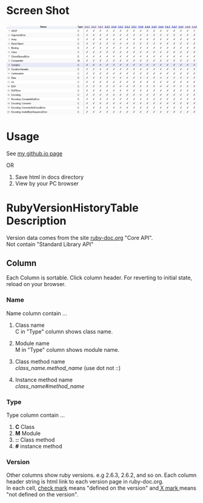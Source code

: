 
# Screen Shot #
![](image/screen_shot.jpg)
# Usage #
See [my github.io page](https://eroxg.github.io/rubyVersionHistoryTable/rubyVersionHistoryTableEn.html)

OR
1. Save html in docs directory
1. View by  your PC browser
# RubyVersionHistoryTable Description #
Version data comes from the site  [ruby-doc.org](http://ruby-doc.org/) "Core API".  
Not contain "Standard Library API"


## Column ##  
Each Column is sortable. Click column header. For reverting to initial state, reload on your browser.
### Name ###
Name column contain ...  
1. Class name  
 C in "Type" column shows class name.

1. Module name  
M  in "Type" column shows module name.
1. Class method name   
*class_name.method_name* (use dot not ::)
1. Instance method name  
*class_name#method_name*

### Type ###
Type column contain ...
1. **C** Class  
1. **M** Module  
1. **::** Class method  
1. **#** instance method

### Version ###
Other columns show ruby versions. e.g 2.6.3, 2.6.2, and so on. Each column header string is html link to each version page in ruby-doc.org.  
In each cell, [check mark](https://en.wikipedia.org/wiki/Check_mark) means "defined on the version" and[ X mark ](https://en.wikipedia.org/wiki/X_mark)means "not defined on the version".